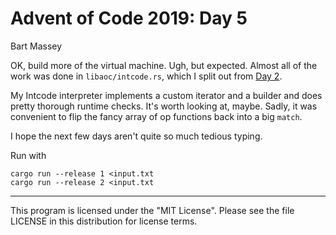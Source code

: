 # Advent of Code 2019: Day 5
Bart Massey

OK, build more of the virtual machine. Ugh, but expected.
Almost all of the work was done in `libaoc/intcode.rs`,
which I split out from [Day 2](../day02).

My Intcode interpreter implements a custom iterator and a
builder and does pretty thorough runtime checks. It's worth
looking at, maybe. Sadly, it was convenient to flip the
fancy array of op functions back into a big `match`.

I hope the next few days aren't quite so much tedious
typing.

Run with

    cargo run --release 1 <input.txt
    cargo run --release 2 <input.txt

---

This program is licensed under the "MIT License".
Please see the file LICENSE in this distribution
for license terms.
